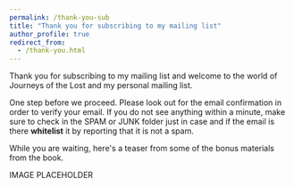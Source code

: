 ```yaml
---
permalink: /thank-you-sub
title: "Thank you for subscribing to my mailing list"
author_profile: true
redirect_from:
  - /thank-you.html
---
```


Thank you for subscribing to my mailing list and welcome to the world of Journeys of the Lost and my personal mailing list.

One step before we proceed. Please look out for the email confirmation in order to verify your email. If you do not see anything within a minute, make sure to check in the SPAM or JUNK folder just in case and if the email is there **whitelist** it by reporting that it is not a spam.

While you are waiting, here's a teaser from some of the bonus materials from the book.

IMAGE PLACEHOLDER
